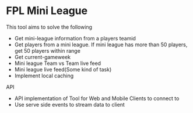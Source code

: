 # FPL Mini League

This tool aims to solve the following

- Get mini-league information from a players teamid
- Get players from a mini league. If mini league has more than 50 players, get 50 players within range
- Get current-gameweek
- Mini league Team vs Team live feed
- Mini league live feed(Some kind of task)
- Implement local caching

API

- API implementation of Tool for Web and Mobile Clients to connect to
- Use serve side events to stream data to client
